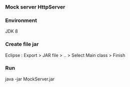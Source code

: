 ### Mock server HttpServer

### Environment
JDK 8

### Create file jar

Eclipse : Export > JAR file > .. > Select Main class > Finish

### Run

java -jar MockServer.jar

